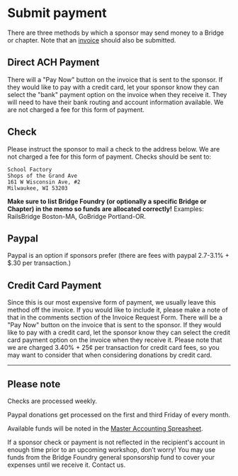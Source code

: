 
# Submit payment
There are three methods by which a sponsor may send money to a Bridge or chapter. Note that an [invoice](request-invoice.md) should also be submitted.

## Direct ACH Payment
There will a "Pay Now" button on the invoice that is sent to the sponsor. If they would like to pay with a credit card, let your sponsor know they can select the "bank" payment option on the invoice when they receive it. They will need to have their bank routing and account information available. We are not charged a fee for this form of payment.

## Check
Please instruct the sponsor to mail a check to the address below. We are not charged a fee for this form of payment. Checks should be sent to:
```
School Factory
Shops of the Grand Ave
161 W Wisconsin Ave, #2
Milwaukee, WI 53203
```
**Make sure to list Bridge Foundry (or optionally a specific Bridge or Chapter) in the memo so funds are allocated correctly!** Examples: RailsBridge Boston-MA, GoBridge Portland-OR.

## Paypal
Paypal is an option if sponsors prefer (there are fees with paypal 2.7-3.1% + $.30 per transaction.)

## Credit Card Payment
Since this is our most expensive form of payment, we usually leave this method off the invoice. If you would like to include it, please make a note of that in the comments section of the Invoice Request Form. There will be a "Pay Now" button on the invoice that is sent to the sponsor. If they would like to pay with a credit card, let the sponsor know they can select the credit card payment option on the invoice when they receive it. Please note that we are charged 3.40% + 25¢ per transaction for credit card fees, so you may want to consider that when considering donations by credit card.

---
## Please note
Checks are processed weekly.

Paypal donations get processed on the first and third Friday of every month.

Available funds will be noted in the [Master Accounting Spreasheet](../monitoring-your-funds.md).

If a sponsor check or payment is not reflected in the recipient's account in enough time prior to an upcoming workshop, don’t worry! You may use funds from the Bridge Foundry general sponsorship fund to cover your expenses until we receive it. Contact us.
